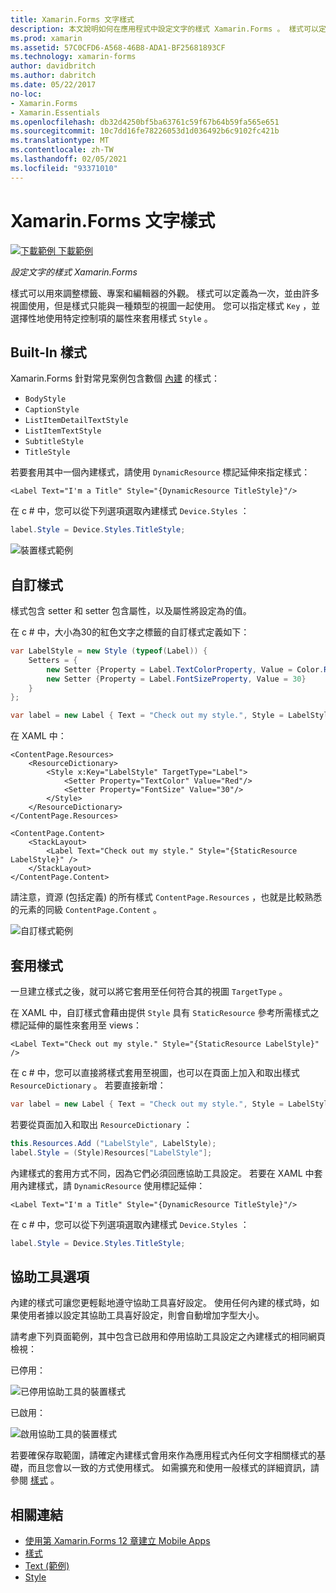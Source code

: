 ```yaml
---
title: Xamarin.Forms 文字樣式
description: 本文說明如何在應用程式中設定文字的樣式 Xamarin.Forms 。 樣式可以定義為一次，並由許多視圖使用，但是樣式只能與一種類型的視圖一起使用。
ms.prod: xamarin
ms.assetid: 57C0CFD6-A568-46B8-ADA1-BF25681893CF
ms.technology: xamarin-forms
author: davidbritch
ms.author: dabritch
ms.date: 05/22/2017
no-loc:
- Xamarin.Forms
- Xamarin.Essentials
ms.openlocfilehash: db32d4250bf5ba63761c59f67b64b59fa565e651
ms.sourcegitcommit: 10c7dd16fe78226053d1d036492b6c9102fc421b
ms.translationtype: MT
ms.contentlocale: zh-TW
ms.lasthandoff: 02/05/2021
ms.locfileid: "93371010"
---
```

# <a name="xamarinforms-text-styles"></a>Xamarin.Forms 文字樣式

[![下載範例](~/media/shared/download.png) 下載範例](/samples/xamarin/xamarin-forms-samples/userinterface-text)

_設定文字的樣式 Xamarin.Forms_

樣式可以用來調整標籤、專案和編輯器的外觀。 樣式可以定義為一次，並由許多視圖使用，但是樣式只能與一種類型的視圖一起使用。
您可以指定樣式 `Key` ，並選擇性地使用特定控制項的屬性來套用樣式 `Style` 。

## <a name="built-in-styles"></a>Built-In 樣式

Xamarin.Forms 針對常見案例包含數個 [內建](xref:Xamarin.Forms.Device.Styles) 的樣式：

- `BodyStyle`
- `CaptionStyle`
- `ListItemDetailTextStyle`
- `ListItemTextStyle`
- `SubtitleStyle`
- `TitleStyle`

若要套用其中一個內建樣式，請使用 `DynamicResource` 標記延伸來指定樣式：

```xaml
<Label Text="I'm a Title" Style="{DynamicResource TitleStyle}"/>
```

在 c # 中，您可以從下列選項選取內建樣式 `Device.Styles` ：

```csharp
label.Style = Device.Styles.TitleStyle;
```

![裝置樣式範例](styles-images/builtinstyles.png)

## <a name="custom-styles"></a>自訂樣式

樣式包含 setter 和 setter 包含屬性，以及屬性將設定為的值。

在 c # 中，大小為30的紅色文字之標籤的自訂樣式定義如下：

```csharp
var LabelStyle = new Style (typeof(Label)) {
    Setters = {
        new Setter {Property = Label.TextColorProperty, Value = Color.Red},
        new Setter {Property = Label.FontSizeProperty, Value = 30}
    }
};

var label = new Label { Text = "Check out my style.", Style = LabelStyle };
```

在 XAML 中：

```xaml
<ContentPage.Resources>
    <ResourceDictionary>
        <Style x:Key="LabelStyle" TargetType="Label">
            <Setter Property="TextColor" Value="Red"/>
            <Setter Property="FontSize" Value="30"/>
        </Style>
    </ResourceDictionary>
</ContentPage.Resources>

<ContentPage.Content>
    <StackLayout>
        <Label Text="Check out my style." Style="{StaticResource LabelStyle}" />
    </StackLayout>
</ContentPage.Content>
```

請注意，資源 (包括定義) 的所有樣式 `ContentPage.Resources` ，也就是比較熟悉的元素的同級 `ContentPage.Content` 。

![自訂樣式範例](styles-images/customstyle.png)

## <a name="applying-styles"></a>套用樣式

一旦建立樣式之後，就可以將它套用至任何符合其的視圖 `TargetType` 。

在 XAML 中，自訂樣式會藉由提供 `Style` 具有 `StaticResource` 參考所需樣式之標記延伸的屬性來套用至 views：

```xaml
<Label Text="Check out my style." Style="{StaticResource LabelStyle}" />
```

在 c # 中，您可以直接將樣式套用至視圖，也可以在頁面上加入和取出樣式 `ResourceDictionary` 。 若要直接新增：

```csharp
var label = new Label { Text = "Check out my style.", Style = LabelStyle };
```

若要從頁面加入和取出 `ResourceDictionary` ：

```csharp
this.Resources.Add ("LabelStyle", LabelStyle);
label.Style = (Style)Resources["LabelStyle"];
```

內建樣式的套用方式不同，因為它們必須回應協助工具設定。 若要在 XAML 中套用內建樣式，請 `DynamicResource` 使用標記延伸：

```xaml
<Label Text="I'm a Title" Style="{DynamicResource TitleStyle}"/>
```

在 c # 中，您可以從下列選項選取內建樣式 `Device.Styles` ：

```csharp
label.Style = Device.Styles.TitleStyle;
```

## <a name="accessibility"></a>協助工具選項

內建的樣式可讓您更輕鬆地遵守協助工具喜好設定。 使用任何內建的樣式時，如果使用者據以設定其協助工具喜好設定，則會自動增加字型大小。

請考慮下列頁面範例，其中包含已啟用和停用協助工具設定之內建樣式的相同網頁檢視：

已停用：

![已停用協助工具的裝置樣式](styles-images/pre-access.png)

已啟用：

![啟用協助工具的裝置樣式](styles-images/post-access.png)

若要確保存取範圍，請確定內建樣式會用來作為應用程式內任何文字相關樣式的基礎，而且您會以一致的方式使用樣式。 如需擴充和使用一般樣式的詳細資訊，請參閱 [樣式](~/xamarin-forms/user-interface/styles/index.md) 。

## <a name="related-links"></a>相關連結

- [使用第 Xamarin.Forms 12 章建立 Mobile Apps](https://developer.xamarin.com/r/xamarin-forms/book/chapter12.pdf)
- [樣式](~/xamarin-forms/user-interface/styles/index.md)
- [Text (範例) ](/samples/xamarin/xamarin-forms-samples/userinterface-text)
- [Style](xref:Xamarin.Forms.Style)